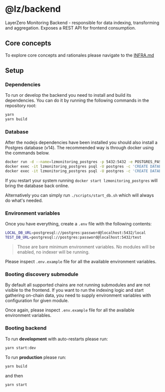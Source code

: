 # @lz/backend

LayerZero Monitoring Backend - responsible for data indexing, transforming and aggregation. Exposes a REST API for frontend consumption.

## Core concepts

To explore core concepts and rationales please navigate to the [INFRA.md](INFRA.md)

## Setup

### Dependencies

To run or develop the backend you need to install and build its dependencies. You can do it by running the following commands in the repository root:

```bash
yarn
yarn build
```

### Database

After the nodejs dependencies have been installed you should also install a Postgres database (v14). The recommended way is through docker using the commands below.

```bash
docker run -d --name=lzmonitoring_postgres -p 5432:5432 -e POSTGRES_PASSWORD=password postgres:14
docker exec -it lzmonitoring_postgres psql -U postgres -c 'CREATE DATABASE local'
docker exec -it lzmonitoring_postgres psql -U postgres -c 'CREATE DATABASE test'
```

If you restart your system running `docker start lzmonitoring_postgres` will bring the database back online.

Alternatively you can simply run `./scripts/start_db.sh` which will always do what's needed.

### Environment variables

Once you have everything, create a `.env` file with the following contents:

```bash
LOCAL_DB_URL=postgresql://postgres:password@localhost:5432/local
TEST_DB_URL=postgresql://postgres:password@localhost:5432/test
```

> Those are bare minimum environment variables. No modules will be enabled, no indexer will be running.

Please inspect `.env.example` file for all the available environment variables.

### Booting discovery submodule

By default all supported chains are not running submodules and are not visible to the frontend.
If you want to run the indexing logic and start gathering on-chain data, you need to supply environment variables with configuration for given module.

Once again, please inspect `.env.example` file for all the available environment variables.

### Booting backend

To run **development** with auto-restarts please run:

```bash
yarn start:dev
```

To run **production** please run:

```bash
yarn build
```

and then

```bash
yarn start
```

